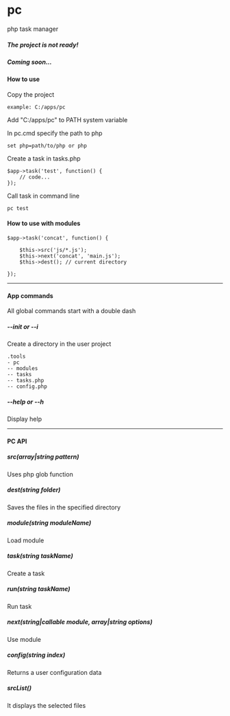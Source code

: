 # pc
php task manager

##### The project is not ready!

##### Coming soon...

#### How to use

Copy the project

    example: C:/apps/pc
    
Add "C:/apps/pc" to PATH system variable

In pc.cmd specify the path to php

    set php=path/to/php or php

Create a task in tasks.php

    $app->task('test', function() {
        // code...
    });
    
Call task in command line

    pc test
    
#### How to use with modules

    $app->task('concat', function() {
    
        $this->src('js/*.js');
        $this->next('concat', 'main.js');
        $this->dest(); // current directory
    
    });
    
* * *
    
#### App commands

All global commands start with a double dash

##### --init or --i

Create a directory in the user project

    .tools
    - pc
    -- modules
    -- tasks
    -- tasks.php
    -- config.php

##### --help or --h

Display help

* * *
    
#### PC API

##### src(array|string pattern)

Uses php glob function

##### dest(string folder)

Saves the files in the specified directory

##### module(string moduleName)

Load module

##### task(string taskName)

Create a task

##### run(string taskName)

Run task

##### next(string|callable module, array|string options)

Use module

##### config(string index)

Returns a user configuration data

##### srcList()

It displays the selected files
